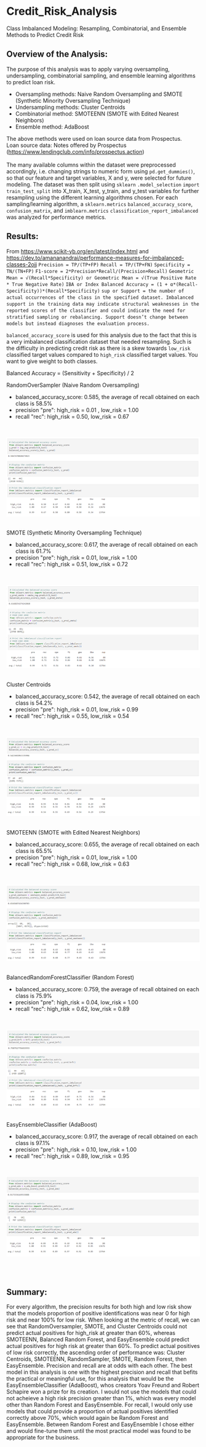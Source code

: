 # Credit_Risk_Analysis
Class Imbalanced Modeling: Resampling, Combinatorial, and Ensemble Methods to Predict Credit Risk

## Overview of the Analysis:
The purpose of this analysis was to apply varying oversampling, undersampling, combinatorial sampling, and ensemble learning algorithms to predict loan risk.

* Oversampling methods: Naive Random Oversampling and SMOTE (Synthetic Minority Oversampling Technique)
* Undersampling methods: Cluster Centroids
* Combinatorial method: SMOTEENN (SMOTE with Edited Nearest Neighbors)
* Ensemble method: AdaBoost

The above methods were used on loan source data from Prospectus. <br>
Loan source data: Notes offered by Prospectus (https://www.lendingclub.com/info/prospectus.action) <br><br>
The many available columns within the dataset were preprocessed accordingly, i.e. changing strings to numeric form using `pd.get_dummies()`, so that our feature and target variables, X and y, were selected for future modeling. The dataset was then split using `sklearn` `.model_selection` `import train_test_split` into X_train, X_test, y_train, and y_test variables for further resampling using the different learning algorithms chosen. For each sampling/learning algorithm, a `sklearn.metrics` `balanced_accuracy_score`, `confusion_matrix`, and `imblearn.metrics` `classification_report_imbalanced` was analyzed for performance metrics.

## Results:
From https://www.scikit-yb.org/en/latest/index.html and https://dev.to/amananandrai/performance-measures-for-imbalanced-classes-2ojj
`Precision = TP/(TP+FP)`
`Recall = TP/(TP+FN)`
`Specificity = TN/(TN+FP)`
`F1-score = 2*Precision*Recall/(Precision+Recall)`
`Geometric Mean = √(Recall*Specificity) or Geometric Mean = √(True Positive Rate * True Negative Rate)`
`IBA or Index Balanced Accuracy = (1 + α*(Recall-Specificity))*(Recall*Specificity)`
`sup or Support = the number of actual occurrences of the class in the specified dataset. Imbalanced support in the training data may indicate structural weaknesses in the reported scores of the classifier and could indicate the need for stratified sampling or rebalancing. Support doesn’t change between models but instead diagnoses the evaluation process.`

`balanced_accuracy_score` is used for this analysis due to the fact that this is a very imbalanced classification dataset that needed resampling. Such is the difficulty in predicting credit risk as there is a skew towards `low_risk` classified target values compared to `high_risk` classified target values. You want to give weight to both classes.

Balanced Accuracy = (Sensitivity + Specificity) / 2

RandomOverSampler (Naive Random Oversampling)
  * balanced_accuracy_score: 0.585, the average of recall obtained on each class is 58.5%
  * precision "pre": high_risk = 0.01 , low_risk = 1.00
  * recall "rec": high_risk = 0.50, low_risk = 0.67

<br>

![ros](https://github.com/derekhuggens/Credit_Risk_Analysis/blob/18a4d0663852d46064c72dd22cb8f02a47d567f1/README_IMAGES/random_oversampler.png)<br><br>

SMOTE (Synthetic Minority Oversampling Technique)
  * balanced_accuracy_score: 0.617, the average of recall obtained on each class is 61.7%
  * precision "pre": high_risk = 0.01, low_risk = 1.00
  * recall "rec": high_risk = 0.51, low_risk = 0.72
<br>

![smote](https://github.com/derekhuggens/Credit_Risk_Analysis/blob/18a4d0663852d46064c72dd22cb8f02a47d567f1/README_IMAGES/smote.png)<br><br>

Cluster Centroids
  * balanced_accuracy_score: 0.542, the average of recall obtained on each class is 54.2%
  * precision "pre": high_risk = 0.01, low_risk = 0.99
  * recall "rec": high_risk = 0.55, low_risk = 0.54
<br>

![cc](https://github.com/derekhuggens/Credit_Risk_Analysis/blob/18a4d0663852d46064c72dd22cb8f02a47d567f1/README_IMAGES/cc.png)<br><br>

  
SMOTEENN (SMOTE with Edited Nearest Neighbors)
  * balanced_accuracy_score: 0.655, the average of recall obtained on each class is 65.5%
  * precision "pre": high_risk = 0.01, low_risk = 1.00
  * recall "rec": high_risk = 0.68, low_risk = 0.63
<br>

![smoteenn](https://github.com/derekhuggens/Credit_Risk_Analysis/blob/18a4d0663852d46064c72dd22cb8f02a47d567f1/README_IMAGES/smoteenn.png)<br><br>

  
BalancedRandomForestClassifier (Random Forest)
  * balanced_accuracy_score: 0.759, the average of recall obtained on each class is 75.9%
  * precision "pre": high_risk = 0.04, low_risk = 1.00
  * recall "rec": high_risk = 0.62, low_risk = 0.89
<br>

![rf](https://github.com/derekhuggens/Credit_Risk_Analysis/blob/18a4d0663852d46064c72dd22cb8f02a47d567f1/README_IMAGES/random_forest.png)<br><br>

  
EasyEnsembleClassifier (AdaBoost)
  * balanced_accuracy_score: 0.917, the average of recall obtained on each class is 97.1%
  * precision "pre": high_risk = 0.10, low_risk = 1.00
  * recall "rec": high_risk = 0.89, low_risk = 0.95
<br>

![adaboost](https://github.com/derekhuggens/Credit_Risk_Analysis/blob/18a4d0663852d46064c72dd22cb8f02a47d567f1/README_IMAGES/ada_boost.png)<br><br>

<br>

## Summary:

For every algorithm, the precision results for both high and low risk show that the models proportion of positive identifications was near 0 for high risk and near 100% for low risk. When looking at the metric of recall, we can see that RandomOversampler, SMOTE, and Cluster Centroids could not predict actual positives for high_risk at greater than 60%, whereas SMOTEENN, Balanced Random Forest, and EasyEnsemble could predict actual positives for high risk at greater than 60%. To predict actual positives of low risk correctly, the ascending order of performance was: Cluster Centroids, SMOTEENN, RandomSampler, SMOTE, Random Forest, then EasyEnsemble. Precision and recall are at odds with each other. The best model in this analysis is one with the highest precision and recall that befits the practical or meaningful use, for this analysis that would be the EasyEnsembleClassifier (AdaBoost), whos creators Yoav Freund and Robert Schapire won a prize for its creation. I would not use the models that could not acheieve a high risk precision greater than 1%, which was every model other than Random Forest and EasyEnsemble. For recall, I would only use models that could provide a proportion of actual positives identified correctly above 70%, which would again be Random Forest and EasyEnsemble. Between Random Forest and EasyEnsemble I chose either and would fine-tune them until the most practical model was found to be appropriate for the business.
